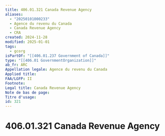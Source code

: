 ```yaml
---
title: 406.01.321 Canada Revenue Agency
aliases:
  - "20250101000233"
  - Agence du revenu du Canada
  - Canada Revenue Agency
  - CRA
created: 2024-11-28
modified: 2025-01-01
tags:
  - gcorg
isPartOf: "[[406.01.237 Government of Canada]]"
type: "[[406.01 GovernmentOrganization]]"
ab_fr: ARC
Appellation legale: Agence du revenu du Canada
Applied title: 
FAA/LGFP: II
Footnote: 
Legal title: Canada Revenue Agency
Note de bas de page: 
Titre d'usage: 
id: 321
---
```

# 406.01.321 Canada Revenue Agency
